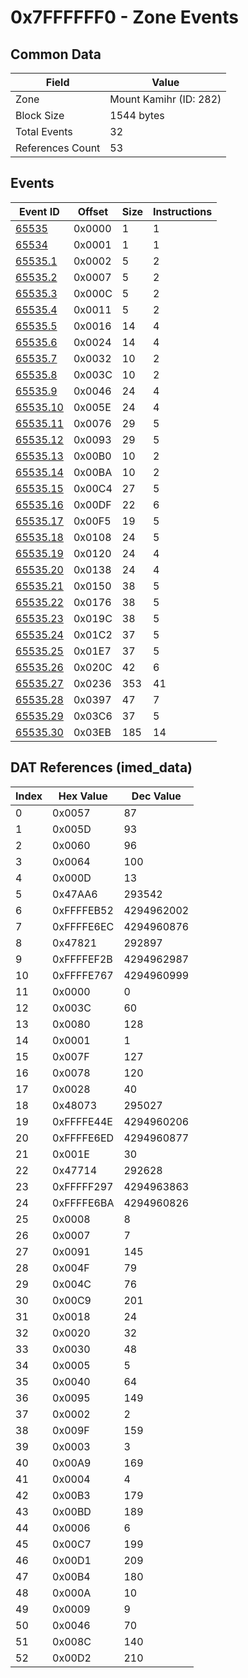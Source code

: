 # 0x7FFFFFF0 - Zone Events

## Common Data

| Field            | Value                  |
|------------------|------------------------|
| Zone             | Mount Kamihr (ID: 282) |
| Block Size       | 1544 bytes             |
| Total Events     | 32                     |
| References Count | 53                     |

## Events

| Event ID                  | Offset   |   Size |   Instructions |
|---------------------------|----------|--------|----------------|
| [65535](./65535.md)       | 0x0000   |      1 |              1 |
| [65534](./65534.md)       | 0x0001   |      1 |              1 |
| [65535.1](./65535.1.md)   | 0x0002   |      5 |              2 |
| [65535.2](./65535.2.md)   | 0x0007   |      5 |              2 |
| [65535.3](./65535.3.md)   | 0x000C   |      5 |              2 |
| [65535.4](./65535.4.md)   | 0x0011   |      5 |              2 |
| [65535.5](./65535.5.md)   | 0x0016   |     14 |              4 |
| [65535.6](./65535.6.md)   | 0x0024   |     14 |              4 |
| [65535.7](./65535.7.md)   | 0x0032   |     10 |              2 |
| [65535.8](./65535.8.md)   | 0x003C   |     10 |              2 |
| [65535.9](./65535.9.md)   | 0x0046   |     24 |              4 |
| [65535.10](./65535.10.md) | 0x005E   |     24 |              4 |
| [65535.11](./65535.11.md) | 0x0076   |     29 |              5 |
| [65535.12](./65535.12.md) | 0x0093   |     29 |              5 |
| [65535.13](./65535.13.md) | 0x00B0   |     10 |              2 |
| [65535.14](./65535.14.md) | 0x00BA   |     10 |              2 |
| [65535.15](./65535.15.md) | 0x00C4   |     27 |              5 |
| [65535.16](./65535.16.md) | 0x00DF   |     22 |              6 |
| [65535.17](./65535.17.md) | 0x00F5   |     19 |              5 |
| [65535.18](./65535.18.md) | 0x0108   |     24 |              5 |
| [65535.19](./65535.19.md) | 0x0120   |     24 |              4 |
| [65535.20](./65535.20.md) | 0x0138   |     24 |              4 |
| [65535.21](./65535.21.md) | 0x0150   |     38 |              5 |
| [65535.22](./65535.22.md) | 0x0176   |     38 |              5 |
| [65535.23](./65535.23.md) | 0x019C   |     38 |              5 |
| [65535.24](./65535.24.md) | 0x01C2   |     37 |              5 |
| [65535.25](./65535.25.md) | 0x01E7   |     37 |              5 |
| [65535.26](./65535.26.md) | 0x020C   |     42 |              6 |
| [65535.27](./65535.27.md) | 0x0236   |    353 |             41 |
| [65535.28](./65535.28.md) | 0x0397   |     47 |              7 |
| [65535.29](./65535.29.md) | 0x03C6   |     37 |              5 |
| [65535.30](./65535.30.md) | 0x03EB   |    185 |             14 |

## DAT References (imed_data)

|   Index | Hex Value   |   Dec Value |
|---------|-------------|-------------|
|       0 | 0x0057      |          87 |
|       1 | 0x005D      |          93 |
|       2 | 0x0060      |          96 |
|       3 | 0x0064      |         100 |
|       4 | 0x000D      |          13 |
|       5 | 0x47AA6     |      293542 |
|       6 | 0xFFFFEB52  |  4294962002 |
|       7 | 0xFFFFE6EC  |  4294960876 |
|       8 | 0x47821     |      292897 |
|       9 | 0xFFFFEF2B  |  4294962987 |
|      10 | 0xFFFFE767  |  4294960999 |
|      11 | 0x0000      |           0 |
|      12 | 0x003C      |          60 |
|      13 | 0x0080      |         128 |
|      14 | 0x0001      |           1 |
|      15 | 0x007F      |         127 |
|      16 | 0x0078      |         120 |
|      17 | 0x0028      |          40 |
|      18 | 0x48073     |      295027 |
|      19 | 0xFFFFE44E  |  4294960206 |
|      20 | 0xFFFFE6ED  |  4294960877 |
|      21 | 0x001E      |          30 |
|      22 | 0x47714     |      292628 |
|      23 | 0xFFFFF297  |  4294963863 |
|      24 | 0xFFFFE6BA  |  4294960826 |
|      25 | 0x0008      |           8 |
|      26 | 0x0007      |           7 |
|      27 | 0x0091      |         145 |
|      28 | 0x004F      |          79 |
|      29 | 0x004C      |          76 |
|      30 | 0x00C9      |         201 |
|      31 | 0x0018      |          24 |
|      32 | 0x0020      |          32 |
|      33 | 0x0030      |          48 |
|      34 | 0x0005      |           5 |
|      35 | 0x0040      |          64 |
|      36 | 0x0095      |         149 |
|      37 | 0x0002      |           2 |
|      38 | 0x009F      |         159 |
|      39 | 0x0003      |           3 |
|      40 | 0x00A9      |         169 |
|      41 | 0x0004      |           4 |
|      42 | 0x00B3      |         179 |
|      43 | 0x00BD      |         189 |
|      44 | 0x0006      |           6 |
|      45 | 0x00C7      |         199 |
|      46 | 0x00D1      |         209 |
|      47 | 0x00B4      |         180 |
|      48 | 0x000A      |          10 |
|      49 | 0x0009      |           9 |
|      50 | 0x0046      |          70 |
|      51 | 0x008C      |         140 |
|      52 | 0x00D2      |         210 |
